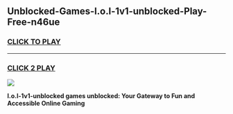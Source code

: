 
## Unblocked-Games-l.o.l-1v1-unblocked-Play-Free-n46ue
<h3>
<a href="https://premium76.site?title=l.o.l-1v1-unblocked&ref=10A">CLICK TO PLAY</a></h3>
<hr>

<h3>
<a href="https://premium76.site?title=l.o.l-1v1-unblocked&ref=10A">CLICK 2 PLAY</a>
  
</h3>

<a href="https://premium76.site?title=l.o.l-1v1-unblocked&ref=10A"><img src="https://clearcache.store/games.png"></a>


**l.o.l-1v1-unblocked games unblocked: Your Gateway to Fun and Accessible Online Gaming**
